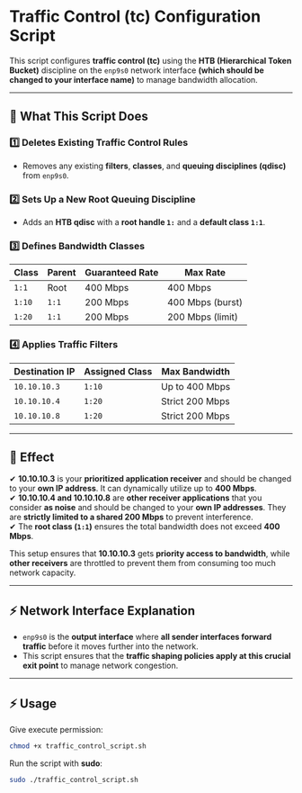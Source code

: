 # Traffic Control (tc) Configuration Script  

This script configures **traffic control (tc)** using the **HTB (Hierarchical Token Bucket)** discipline on the `enp9s0` network interface **(which should be changed to your interface name)** to manage bandwidth allocation.

---

## 📌 What This Script Does  

### 1️⃣ Deletes Existing Traffic Control Rules  
- Removes any existing **filters**, **classes**, and **queuing disciplines (qdisc)** from `enp9s0`.

### 2️⃣ Sets Up a New Root Queuing Discipline  
- Adds an **HTB qdisc** with a **root handle `1:`** and a **default class `1:1`**.

### 3️⃣ Defines Bandwidth Classes  
| Class  | Parent | Guaranteed Rate | Max Rate |
|--------|--------|----------------|----------|
| `1:1`  | Root   | 400 Mbps       | 400 Mbps |
| `1:10` | `1:1`  | 200 Mbps       | 400 Mbps (burst) |
| `1:20` | `1:1`  | 200 Mbps       | 200 Mbps (limit) |

### 4️⃣ Applies Traffic Filters  
| Destination IP  | Assigned Class | Max Bandwidth |
|----------------|---------------|--------------|
| `10.10.10.3`  | `1:10`         | Up to 400 Mbps |
| `10.10.10.4`  | `1:20`         | Strict 200 Mbps |
| `10.10.10.8`  | `1:20`         | Strict 200 Mbps |

---

## 🎯 Effect  

✔ **10.10.10.3** is your **prioritized application receiver** and should be changed to your **own IP address**. It can dynamically utilize up to **400 Mbps**.  
✔ **10.10.10.4 and 10.10.10.8** are **other receiver applications** that you consider **as noise** and should be changed to your **own IP addresses**. They are **strictly limited to a shared 200 Mbps** to prevent interference.  
✔ The **root class (`1:1`)** ensures the total bandwidth does not exceed **400 Mbps**.  

This setup ensures that **10.10.10.3** gets **priority access to bandwidth**, while **other receivers** are throttled to prevent them from consuming too much network capacity.

---

## ⚡ Network Interface Explanation  

- `enp9s0` is the **output interface** where **all sender interfaces forward traffic** before it moves further into the network.  
- This script ensures that the **traffic shaping policies apply at this crucial exit point** to manage network congestion.

---

## ⚡ Usage  

Give execute permission:  
```sh
chmod +x traffic_control_script.sh
```
Run the script with **sudo**:  
```sh
sudo ./traffic_control_script.sh
```
